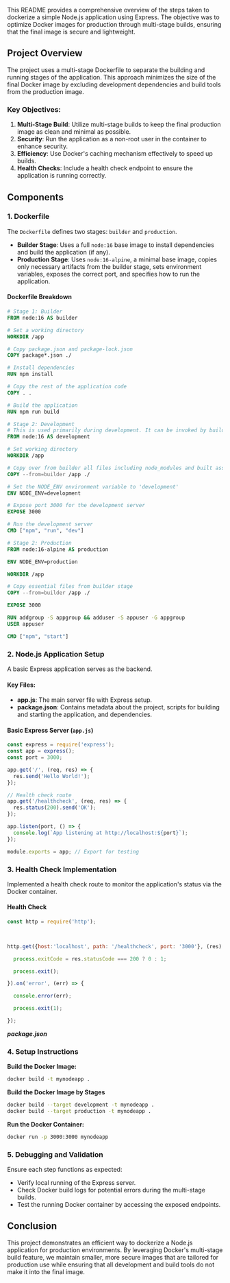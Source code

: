 This README provides a comprehensive overview of the steps taken to dockerize a simple Node.js application using Express. The objective was to optimize Docker images for production through multi-stage builds, ensuring that the final image is secure and lightweight.

## Project Overview

The project uses a multi-stage Dockerfile to separate the building and running stages of the application. This approach minimizes the size of the final Docker image by excluding development dependencies and build tools from the production image.

### Key Objectives:

1. **Multi-Stage Build**: Utilize multi-stage builds to keep the final production image as clean and minimal as possible.
2. **Security**: Run the application as a non-root user in the container to enhance security.
3. **Efficiency**: Use Docker's caching mechanism effectively to speed up builds.
4. **Health Checks**: Include a health check endpoint to ensure the application is running correctly.

## Components

### 1. Dockerfile

The `Dockerfile` defines two stages: `builder` and `production`.

- **Builder Stage**: Uses a full `node:16` base image to install dependencies and build the application (if any).
- **Production Stage**: Uses `node:16-alpine`, a minimal base image, copies only necessary artifacts from the builder stage, sets environment variables, exposes the correct port, and specifies how to run the application.

#### Dockerfile Breakdown
```Dockerfile
# Stage 1: Builder
FROM node:16 AS builder

# Set a working directory
WORKDIR /app

# Copy package.json and package-lock.json
COPY package*.json ./

# Install dependencies
RUN npm install

# Copy the rest of the application code
COPY . .

# Build the application
RUN npm run build

# Stage 2: Development
# This is used primarily during development. It can be invoked by building with --target development
FROM node:16 AS development

# Set working directory
WORKDIR /app

# Copy over from builder all files including node_modules and built assets
COPY --from=builder /app ./

# Set the NODE_ENV environment variable to 'development'
ENV NODE_ENV=development

# Expose port 3000 for the development server
EXPOSE 3000

# Run the development server
CMD ["npm", "run", "dev"]

# Stage 2: Production
FROM node:16-alpine AS production

ENV NODE_ENV=production

WORKDIR /app

# Copy essential files from builder stage
COPY --from=builder /app ./

EXPOSE 3000

RUN addgroup -S appgroup && adduser -S appuser -G appgroup
USER appuser

CMD ["npm", "start"]
```

### 2. Node.js Application Setup

A basic Express application serves as the backend.

#### Key Files:

- **app.js**: The main server file with Express setup.
- **package.json**: Contains metadata about the project, scripts for building and starting the application, and dependencies.

#### Basic Express Server (`app.js`)

```javascript
const express = require('express');
const app = express();
const port = 3000;

app.get('/', (req, res) => {
  res.send('Hello World!');
});

// Health check route
app.get('/healthcheck', (req, res) => {
  res.status(200).send('OK');
});

app.listen(port, () => {
  console.log(`App listening at http://localhost:${port}`);
});

module.exports = app; // Export for testing
```
### 3. Health Check Implementation

Implemented a health check route to monitor the application's status via the Docker container.
#### Health Check 
```javascript
const http = require('http');

  

http.get({host:'localhost', path: '/healthcheck', port: '3000'}, (res) => {

  process.exitCode = res.statusCode === 200 ? 0 : 1;

  process.exit();

}).on('error', (err) => {

  console.error(err);

  process.exit(1);

});
```
***package.json***


### 4. Setup Instructions

**Build the Docker Image:**
```bash
docker build -t mynodeapp .
```

**Build the Docker Image by Stages**

```bash
docker build --target development -t mynodeapp .
docker build --target production -t mynodeapp .
```

**Run the Docker Container:**
```bash
docker run -p 3000:3000 mynodeapp
```
### 5. Debugging and Validation

Ensure each step functions as expected:

- Verify local running of the Express server.
- Check Docker build logs for potential errors during the multi-stage builds.
- Test the running Docker container by accessing the exposed endpoints.

## Conclusion

This project demonstrates an efficient way to dockerize a Node.js application for production environments. By leveraging Docker's multi-stage build feature, we maintain smaller, more secure images that are tailored for production use while ensuring that all development and build tools do not make it into the final image.
